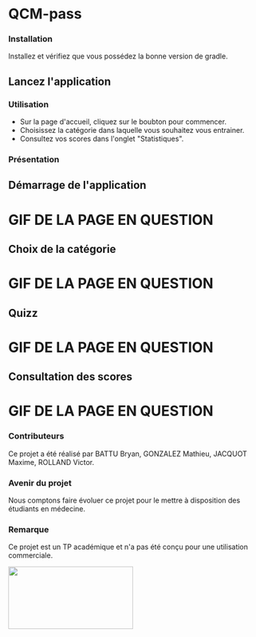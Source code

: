 # QCM-pass

### Installation
Installez et vérifiez que vous possédez la bonne version de gradle.

## Lancez l'application

### Utilisation

 - Sur la page d'accueil, cliquez sur le boubton pour commencer.
 - Choisissez la catégorie dans laquelle vous souhaitez vous entrainer.
 - Consultez vos scores dans l'onglet "Statistiques".
 
 ### Présentation
 
 ## Démarrage de l'application
 
  # GIF DE LA PAGE EN QUESTION
 
 ## Choix de la catégorie
 
  # GIF DE LA PAGE EN QUESTION
 
 ## Quizz
 
  # GIF DE LA PAGE EN QUESTION

 ## Consultation des scores
 
  # GIF DE LA PAGE EN QUESTION

### Contributeurs
Ce projet a été réalisé par BATTU Bryan, GONZALEZ Mathieu, JACQUOT Maxime, ROLLAND Victor.

### Avenir du projet
Nous comptons faire évoluer ce projet pour le mettre à disposition des étudiants en médecine.

### Remarque
Ce projet est un TP académique et n'a pas été conçu pour une utilisation commerciale.

<img src="https://github.com/Victor2a/2QI-devmobile/blob/kotlin/logo_ynov_campus_rvb_blanc.png"  width="250" height="125"/>
